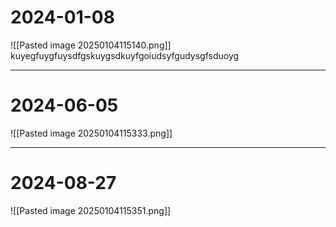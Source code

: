 
# 2024-01-08
![[Pasted image 20250104115140.png]]
kuyegfuygfuysdfgskuygsdkuyfgoiudsyfgudysgfsduoyg


---
# 2024-06-05
![[Pasted image 20250104115333.png]]

---
# 2024-08-27
![[Pasted image 20250104115351.png]]